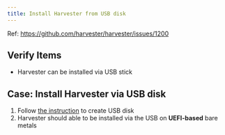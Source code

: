 ```yaml
---
title: Install Harvester from USB disk
---
```

Ref: https://github.com/harvester/harvester/issues/1200

## Verify Items
  - Harvester can be installed via USB stick


## Case: Install Harvester via USB disk
1. Follow [the instruction](https://docs.harvesterhci.io/v1.0/install/usb-install/) to create USB disk
1. Harvester should able to be installed via the USB on **UEFI-based** bare metals
